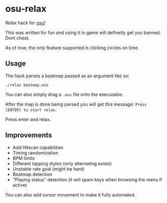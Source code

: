 # osu-relax
Relax hack for [osu!](https://github.com/ppy/osu)

This was written for fun and using it in game will definetly get you banned. Dont cheat.

As of now, the only feature supported is clicking circles on time.

## Usage

The hack parses a beatmap passed as an argument like so:

`./relax beatmap.osu`

You can also simply drag a `.osu` file onto the executable.

After the map is done being parsed you will get this message: `Press [ENTER] to start relax`.

Press enter and relax.

## Improvements

- Add Hitscan capabilities
- Timing randomization
- BPM limits
- Different tapping styles (only alternating exists)
- Unstable rate goal (might be hard)
- Beatmap detection
- "Playing status" detection (it will spam keys when browsing the menu if active)

You can also add cursor movement to make it fully automated.
